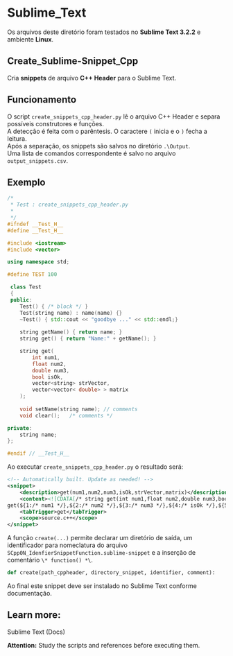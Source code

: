 # Sublime_Text

Os arquivos deste diretório foram testados no **Sublime Text 3.2.2** e ambiente **Linux**.<br>

## Create_Sublime-Snippet_Cpp

Cria **snippets** de arquivo **C++ Header** para o Sublime Text.<br>

## Funcionamento

O script `create_snippets_cpp_header.py` lê o arquivo C++ Header e separa possíveis construtores e funções.<br>
A detecção é feita com o parêntesis. O caractere `(` inicia e o `)` fecha a leitura.<br>
Após a separação, os snippets são salvos no diretório `.\Output`.<br>
Uma lista de comandos correspondente é salvo no arquivo `output_snippets.csv`.<br>

## Exemplo

```c++
/*
 * Test : create_snippets_cpp_header.py
 *
 */
#ifndef __Test_H__
#define __Test_H__

#include <iostream>
#include <vector>

using namespace std;

#define TEST 100

 class Test
 {
 public:
    Test() { /* block */ }
    Test(string name) : name(name) {}
    ~Test() { std::cout << "goodbye ..." << std::endl;}
    
    string getName() { return name; }
    string get() { return "Name:" + getName(); }

    string get(
        int num1,
        float num2,
        double num3,
        bool isOk, 
        vector<string> strVector,
        vector<vector< double> > matrix
    );
    
    void setName(string name); // comments
    void clear();   /* comments */

private:
    string name;
};

#endif // __Test_H__
```

Ao executar `create_snippets_cpp_header.py` o resultado será:<br>

```xml
<!-- Automatically built. Update as needed! -->
<snippet>
    <description>get(num1,num2,num3,isOk,strVector,matrix)</description>
    <content><![CDATA[/* string get(int num1,float num2,double num3,bool isOk,vector<string> strVector,vector<vector< double> > matrix)  */
get(${1:/* num1 */},${2:/* num2 */},${3:/* num3 */},${4:/* isOk */},${5:/* strVector */},${6:/* matrix */})]]></content>
    <tabTrigger>get</tabTrigger>
    <scope>source.c++</scope>
</snippet> 
```

A função `create(...)` permite declarar um diretório de saída, um identificador para nomeclatura do arquivo `SCpp0N_IdenfierSnippetFunction.sublime-snippet` e a inserção de comentário `\* function() *\`.<br>

```python
def create(path_cppheader, directory_snippet, identifier, comment):
```

Ao final este snippet deve ser instalado no Sublime Text conforme documentação.<br>

## Learn more:

Sublime Text (Docs) <br>

**Attention:** Study the scripts and references before executing them.
